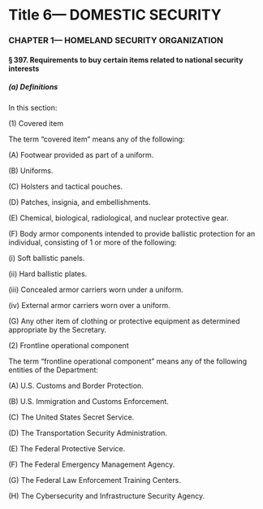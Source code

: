 
# Title 6— DOMESTIC SECURITY
### CHAPTER 1— HOMELAND SECURITY ORGANIZATION
#### § 397. Requirements to buy certain items related to national security interests
##### (a) Definitions

In this section:

(1) Covered item

The term “covered item” means any of the following:

(A) Footwear provided as part of a uniform.

(B) Uniforms.

(C) Holsters and tactical pouches.

(D) Patches, insignia, and embellishments.

(E) Chemical, biological, radiological, and nuclear protective gear.

(F) Body armor components intended to provide ballistic protection for an individual, consisting of 1 or more of the following:

(i) Soft ballistic panels.

(ii) Hard ballistic plates.

(iii) Concealed armor carriers worn under a uniform.

(iv) External armor carriers worn over a uniform.

(G) Any other item of clothing or protective equipment as determined appropriate by the Secretary.

(2) Frontline operational component

The term “frontline operational component” means any of the following entities of the Department:

(A) U.S. Customs and Border Protection.

(B) U.S. Immigration and Customs Enforcement.

(C) The United States Secret Service.

(D) The Transportation Security Administration.

(E) The Federal Protective Service.

(F) The Federal Emergency Management Agency.

(G) The Federal Law Enforcement Training Centers.

(H) The Cybersecurity and Infrastructure Security Agency.
